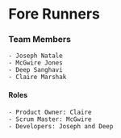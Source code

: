 # Fore Runners
### Team Members
    - Joseph Natale
    - McGwire Jones
    - Deep Sanghavi
    - Claire Marshak
#### Roles
    - Product Owner: Claire
    - Scrum Master: McGwire 
    - Developers: Joseph and Deep